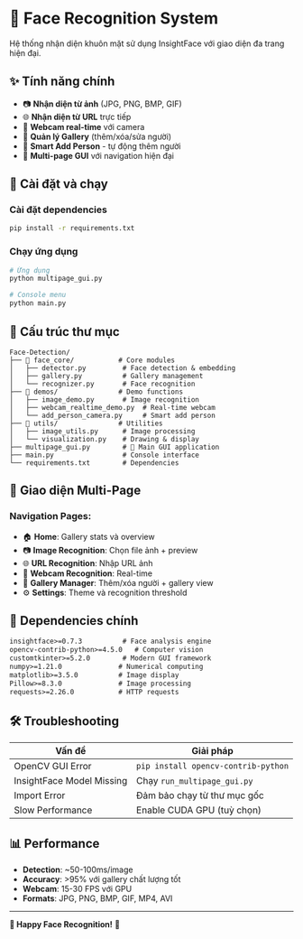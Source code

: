 # 🎯 Face Recognition System

Hệ thống nhận diện khuôn mặt sử dụng InsightFace với giao diện đa trang hiện đại.

## ✨ Tính năng chính

- 📷 **Nhận diện từ ảnh** (JPG, PNG, BMP, GIF)
- 🌐 **Nhận diện từ URL** trực tiếp 
- 🎥 **Webcam real-time** với camera
- 👥 **Quản lý Gallery** (thêm/xóa/sửa người)
- 🤖 **Smart Add Person** - tự động thêm người
- 📱 **Multi-page GUI** với navigation hiện đại

## 🚀 Cài đặt và chạy

### Cài đặt dependencies
```bash
pip install -r requirements.txt
```

### Chạy ứng dụng
```bash
# Ứng dụng
python multipage_gui.py

# Console menu
python main.py
```

## 📁 Cấu trúc thư mục

```
Face-Detection/
├── 📁 face_core/           # Core modules
│   ├── detector.py         # Face detection & embedding
│   ├── gallery.py          # Gallery management  
│   └── recognizer.py       # Face recognition
├── 📁 demos/               # Demo functions
│   ├── image_demo.py       # Image recognition
│   ├── webcam_realtime_demo.py  # Real-time webcam
│   └── add_person_camera.py     # Smart add person
├── 📁 utils/               # Utilities
│   ├── image_utils.py      # Image processing
│   └── visualization.py    # Drawing & display
├── multipage_gui.py        # 🎯 Main GUI application
├── main.py                 # Console interface
└── requirements.txt        # Dependencies
```

## 📱 Giao diện Multi-Page

### Navigation Pages:
- 🏠 **Home**: Gallery stats và overview
- 📷 **Image Recognition**: Chọn file ảnh + preview
- 🌐 **URL Recognition**: Nhập URL ảnh
- 🎥 **Webcam Recognition**: Real-time
- 👥 **Gallery Manager**: Thêm/xóa người + gallery view
- ⚙️ **Settings**: Theme và recognition threshold

## 🔧 Dependencies chính

```txt
insightface>=0.7.3          # Face analysis engine
opencv-contrib-python>=4.5.0   # Computer vision
customtkinter>=5.2.0        # Modern GUI framework
numpy>=1.21.0              # Numerical computing
matplotlib>=3.5.0          # Image display
Pillow>=8.3.0              # Image processing
requests>=2.26.0           # HTTP requests
```

## 🛠️ Troubleshooting

| Vấn đề | Giải pháp |
|--------|----------|
| OpenCV GUI Error | `pip install opencv-contrib-python` |
| InsightFace Model Missing | Chạy `run_multipage_gui.py` |
| Import Error | Đảm bảo chạy từ thư mục gốc |
| Slow Performance | Enable CUDA GPU (tuỳ chọn) |

## 📊 Performance

- **Detection**: ~50-100ms/image
- **Accuracy**: >95% với gallery chất lượng tốt  
- **Webcam**: 15-30 FPS với GPU
- **Formats**: JPG, PNG, BMP, GIF, MP4, AVI

---

**🚀 Happy Face Recognition!** 🎯